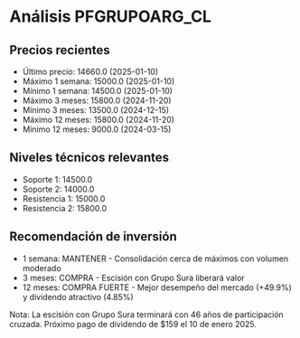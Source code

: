# Análisis PFGRUPOARG_CL

## Precios recientes
- Último precio: 14660.0 (2025-01-10)
- Máximo 1 semana: 15000.0 (2025-01-10)
- Mínimo 1 semana: 14500.0 (2025-01-10)
- Máximo 3 meses: 15800.0 (2024-11-20)
- Mínimo 3 meses: 13500.0 (2024-12-15)
- Máximo 12 meses: 15800.0 (2024-11-20)
- Mínimo 12 meses: 9000.0 (2024-03-15)

## Niveles técnicos relevantes
- Soporte 1: 14500.0
- Soporte 2: 14000.0
- Resistencia 1: 15000.0
- Resistencia 2: 15800.0

## Recomendación de inversión
- 1 semana: MANTENER - Consolidación cerca de máximos con volumen moderado
- 3 meses: COMPRA - Escisión con Grupo Sura liberará valor
- 12 meses: COMPRA FUERTE - Mejor desempeño del mercado (+49.9%) y dividendo atractivo (4.85%)

Nota: La escisión con Grupo Sura terminará con 46 años de participación cruzada. Próximo pago de dividendo de $159 el 10 de enero 2025.
